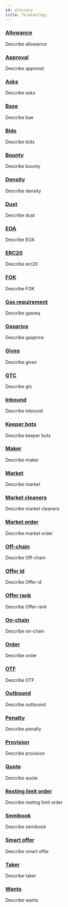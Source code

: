 ```yaml
---
id: glossary
title: Terminology
---
```


### [Allowance](/docs/terms/Allowance) 
Describe allowance


### [Approval](/docs/terms/Approval) 
Describe approval


### [Asks](/docs/terms/Asks) 
Describe asks


### [Base](/docs/terms/Base) 
Describe bae


### [Bids](/docs/terms/Bids) 
Describe bids


### [Bounty](/docs/terms/Bounty) 
Describe bounty


### [Density](/docs/terms/Density) 
Describe density


### [Dust](/docs/terms/Dust) 
Describe dust


### [EOA](/docs/terms/Eoa) 
Describe EOA


### [ERC20](/docs/terms/ERC20) 
Describe erc20


### [FOK](/docs/terms/FOK) 
Describe FOK


### [Gas requirement](/docs/terms/Gasreq) 
Describe gasreq


### [Gasprice](/docs/terms/Gasprice) 
Describe gasprice


### [Gives](/docs/terms/Gives) 
Describe gives


### [GTC](/docs/terms/GTC) 
Describe gtc


### [Inbound](/docs/terms/Inbound) 
Describe inbound


### [Keeper bots](/docs/terms/KeeperBots) 
Describe keeper bots


### [Maker](/docs/terms/Maker) 
Describe maker


### [Market](/docs/terms/Market) 
Describe market


### [Market cleaners](/docs/terms/MarketCleaners) 
Describe market cleaners


### [Market order](/docs/terms/MarketOrder) 
Describe market order


### [Off-chain](/docs/terms/Off-chain) 
Describe Off-chain


### [Offer id](/docs/terms/OfferId) 
Describe Offer id


### [Offer rank](/docs/terms/OfferRank) 
Describe Offer rank


### [On-chain](/docs/terms/On-chain) 
Describe on-chain


### [Order](/docs/terms/Order) 
Describe order


### [OTF](/docs/terms/OTF) 
Describe OTF


### [Outbound](/docs/terms/Outbound) 
Describe outbound


### [Penalty](/docs/terms/Penalty) 
Describe penalty


### [Provision](/docs/terms/Provision) 
Describe provision


### [Quote](/docs/terms/Quote) 
Describe quote


### [Resting limit order](/docs/terms/RestingLimit) 
Describe resting limit order


### [Semibook](/docs/terms/Semibook) 
Describe semibook


### [Smart offer](/docs/terms/SmartOffer) 
Describe smart offer


### [Taker](/docs/terms/Taker) 
Describe taker


### [Wants](/docs/terms/Wants) 
Describe wants
